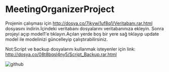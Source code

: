 # MeetingOrganizerProject
Projenin çalışması için http://dosya.co/7jkywi1uf8q1/Veritabanı.rar.html
dosyasını indirin.İçindeki veritabanı dosyalarını veritabanınıza ekleyin.
Sonra projeyi açıp model1'e tıklayın.Açılan yerde boş bir yere sağ tıklayıp update model ile modelinizi güncelleyip çalıştırabilirsiniz.

Not:Script ve backup dosyalarını kullanmak isteyenler için link: http://dosya.co/08t8bqsl4ny5/Script_Backup.rar.html

![github](https://user-images.githubusercontent.com/36113391/51278663-3ee9d980-19ec-11e9-89c2-8d1610b2fbaf.jpg)

